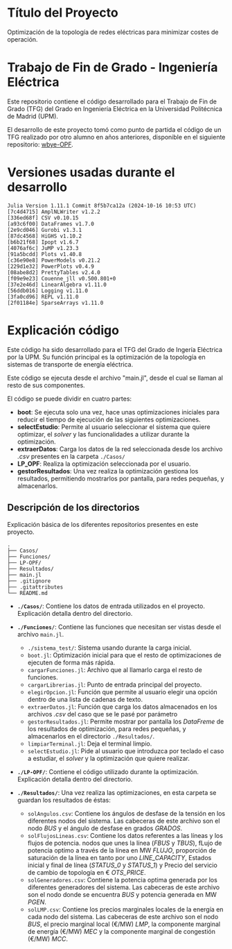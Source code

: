 # Título del Proyecto
Optimización de la topología de redes eléctricas para minimizar costes de operación.
# Trabajo de Fin de Grado - Ingeniería Eléctrica

Este repositorio contiene el código desarrollado para el Trabajo de Fin de Grado (TFG) del Grado en Ingeniería Eléctrica en la Universidad Politécnica de Madrid (UPM).

El desarrollo de este proyecto tomó como punto de partida el código de un TFG realizado por otro alumno en años anteriores, disponible en el siguiente repositorio: [wbye-OPF](https://github.com/wbye-upm/wbye-OPF).

# Versiones usadas durante el desarrollo

    Julia Version 1.11.1 Commit 8f5b7ca12a (2024-10-16 10:53 UTC)
    [7c4d4715] AmplNLWriter v1.2.2
    [336ed68f] CSV v0.10.15
    [a93c6f00] DataFrames v1.7.0
    [2e9cd046] Gurobi v1.3.1
    [87dc4568] HiGHS v1.10.2
    [b6b21f68] Ipopt v1.6.7
    [4076af6c] JuMP v1.23.3
    [91a5bcdd] Plots v1.40.8
    [c36e90e8] PowerModels v0.21.2
    [229d1e32] PowerPlots v0.4.9
    [08abe8d2] PrettyTables v2.4.0
    [f09e9e23] Couenne_jll v0.500.801+0
    [37e2e46d] LinearAlgebra v1.11.0
    [56ddb016] Logging v1.11.0
    [3fa0cd96] REPL v1.11.0
    [2f01184e] SparseArrays v1.11.0

# Explicación código

Este código ha sido desarrollado para el TFG del Grado de Ingería Eléctrica por la UPM. Su función principal es la optimización de la topología en sistemas de transporte de energía eléctrica.

Este código se ejecuta desde el archivo "main.jl", desde el cual se llaman al resto de sus componentes. 

El código se puede dividir en cuatro partes:

* **boot**: Se ejecuta solo una vez, hace unas optimizaciones iniciales para reducir el tiempo de ejecución de las siguientes optimizaciones.
* **selectEstudio**: Permite al usuario seleccionar el sistema que quiere optimizar, el *solver* y las funcionalidades a utilizar durante la optimización.
* **extraerDatos**: Carga los datos de la red seleccionada desde los archivo *.csv* presentes en la carpeta `./Casos/`
* **LP_OPF**: Realiza la optimización seleccionada por el usuario.
* **gestorResultados**: Una vez realiza la optimización gestiona los resultados, permitiendo mostrarlos por pantalla, para redes pequeñas, y almacenarlos.

## Descripción de los directorios

Explicación básica de los diferentes repositorios presentes en este proyecto.

```plaintext
.
├── Casos/
├── Funciones/
├── LP-OPF/
├── Resultados/
├── main.jl
├── .gitignore
├── .gitattributes
└── README.md
```

- **`./Casos/`**: Contiene los datos de entrada utilizados en el proyecto. Explicación detalla dentro del directorio.

- **`./Funciones/`**: Contiene las funciones que necesitan ser vistas desde el archivo `main.jl`.
  - `./sistema_test/`: Sistema usando durante la carga inicial.
  - `boot.jl`: Optimización inicial para que el resto de optimizaciones de ejecuten de forma más rápida.
  - `cargarFunciones.jl`: Archivo que al llamarlo carga el resto de funciones.
  - `cargarLibrerias.jl`: Punto de entrada principal del proyecto.
  - `elegirOpcion.jl`: Función que permite al usuario elegir una opción dentro de una lista de cadenas de texto.
  - `extraerDatos.jl`: Función que carga los datos almacenados en los archivos *.csv* del caso que se le pasé por parámetro
  - `gestorResultados.jl`: Permite mostrar por pantalla los *DataFreme* de los resultados de optimización, para redes pequeñas, y almacenarlos en el directorio `./Resultados/`.
  - `limpiarTerminal.jl`: Deja el terminal limpio.
  - `selectEstudio.jl`: Pide al usuario que introduzca por teclado el caso a estudiar, el *solver* y la optimización que quiere realizar.

- **`./LP-OPF/`**: Contiene el código utilizado durante la optimización. Explicación detalla dentro del directorio.

- **`./Resultados/`**: Una vez realiza las optimizaciones, en esta carpeta se guardan los resultados de éstas:
  - `solAngulos.csv`: Contiene los ángulos de desfase de la tensión en los diferentes nodos del sistema. Las cabeceras de este archivo son el nodo *BUS* y el ángulo de desfase en grados *GRADOS*.
  - `solFlujosLineas.csv`: Contiene los datos referentes a las líneas y los flujos de potencia. nodos que unes la línea (*FBUS* y *TBUS*), fLujo de potencia optimo a través de la línea en MW *FLUJO*, proporción de saturación de la línea en tanto por uno *LINE_CAPACITY*, Estados inicial y final de línea (*STATUS_0* y *STATUS_1*) y Precio del servicio de cambio de topología en € *OTS_PRICE*.
  - `solGeneradores.csv`: Contiene la potencia optima generada por los diferentes generadores del sistema. Las cabeceras de este archivo son el nodo donde se encuentra *BUS* y potencia generada en MW *PGEN*.
  - `solLMP.csv`: Contiene los precios marginales locales de la energía en cada nodo del sistema. Las cabeceras de este archivo son el nodo *BUS*, el precio marginal local (€/MW) *LMP*, la componente marginal de energía (€/MW) *MEC* y la componente marginal de congestión (€/MW) *MCC*.

